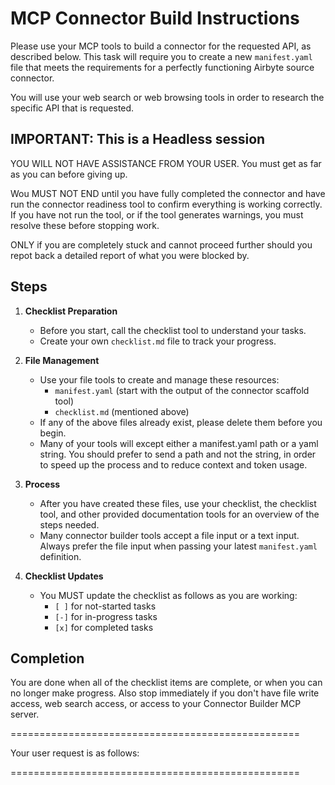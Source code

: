 # MCP Connector Build Instructions

Please use your MCP tools to build a connector for the requested API, as described below. This task will require you to create a new `manifest.yaml` file that meets the requirements for a perfectly functioning Airbyte source connector.

You will use your web search or web browsing tools in order to research the specific API that is requested.

## IMPORTANT: This is a Headless session

YOU WILL NOT HAVE ASSISTANCE FROM YOUR USER. You must get as far as you can before giving up.

Wou MUST NOT END until you have fully completed the connector and have run the connector readiness tool to confirm everything is working correctly. If you have not run the tool, or if the tool generates warnings, you must resolve these before stopping work.

ONLY if you are completely stuck and cannot proceed further should you repot back a detailed report
of what you were blocked by.

## Steps

1. **Checklist Preparation**
    - Before you start, call the checklist tool to understand your tasks.
    - Create your own `checklist.md` file to track your progress.

2. **File Management**
    - Use your file tools to create and manage these resources:
        - `manifest.yaml` (start with the output of the connector scaffold tool)
        - `checklist.md` (mentioned above)
    - If any of the above files already exist, please delete them before you begin.
    - Many of your tools will except either a manifest.yaml path or a yaml string. You should prefer to send a path and not the string, in order to speed up the process and to reduce context and token usage.

3. **Process**
    - After you have created these files, use your checklist, the checklist tool, and other provided documentation tools for an overview of the steps needed.
    - Many connector builder tools accept a file input or a text input. Always prefer the file input when passing your latest `manifest.yaml` definition.

4. **Checklist Updates**
    - You MUST update the checklist as follows as you are working:
        - `[ ]` for not-started tasks
        - `[-]` for in-progress tasks
        - `[x]` for completed tasks

## Completion

You are done when all of the checklist items are complete, or when you can no longer make progress. Also stop immediately if you don't have file write access, web search access, or access to your Connector Builder MCP server.

==================================================

Your user request is as follows:

==================================================

